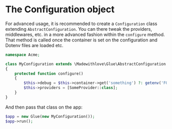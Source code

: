 # The Configuration object

For advanced usage, it is recommended to create a `Configuration` class extending `AbstractConfiguration`.
You can there tweak the providers, middlewares, etc. in a more advanced fashion within the `configure` method.
That method is called once the container is set on the configuration and Dotenv files are loaded etc.

```php
namespace Acme;

class MyConfiguration extends \Madewithlove\Glue\AbstractConfiguration
{
    protected function configure()
    {
        $this->debug = $this->container->get('something') ?: getenv('FOOBAR');
        $this->providers = [SomeProvider::class];
    }
}
```

And then pass that class on the app:

```php
$app = new Glue(new MyConfiguration());
$app->run();
```
